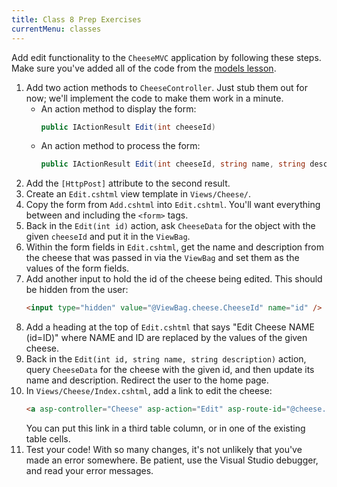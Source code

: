 ```yaml
---
title: Class 8 Prep Exercises
currentMenu: classes
---
```


Add edit functionality to the `CheeseMVC` application by following these steps. Make sure you've added all of the code from the [models lesson](../../videos/intro-to-mvc-models/).

1. Add two action methods to `CheeseController`. Just stub them out for now; we'll implement the code to make them work in a minute.
    - An action method to display the form:
        ```csharp
        public IActionResult Edit(int cheeseId)
        ```
    - An action method to process the form:
        ```csharp
        public IActionResult Edit(int cheeseId, string name, string description)
        ```
1. Add the `[HttpPost]` attribute to the second result.
1. Create an `Edit.cshtml` view template in `Views/Cheese/`.
1. Copy the form from `Add.cshtml` into `Edit.cshtml`. You'll want everything between and including the `<form>` tags.
1. Back in the `Edit(int id)` action, ask `CheeseData` for the object with the given `cheeseId` and put it in the `ViewBag`.
1. Within the form fields in `Edit.cshtml`, get the name and description from the cheese that was passed in via the `ViewBag` and set them as the values of the form fields.
1. Add another input to hold the id of the cheese being edited. This should be hidden from the user:
    ```html
    <input type="hidden" value="@ViewBag.cheese.CheeseId" name="id" />
    ```
1. Add a heading at the top of `Edit.cshtml` that says "Edit Cheese NAME (id=ID)" where NAME and ID are replaced by the values of the given cheese.
1. Back in the `Edit(int id, string name, string description)` action, query `CheeseData` for the cheese with the given id, and then update its name and description. Redirect the user to the home page.
1. In `Views/Cheese/Index.cshtml`, add a link to edit the cheese:
    ```html
    <a asp-controller="Cheese" asp-action="Edit" asp-route-id="@cheese.CheeseId">edit</a>
    ```
    You can put this link in a third table column, or in one of the existing table cells.
1. Test your code! With so many changes, it's not unlikely that you've made an error somewhere. Be patient, use the Visual Studio debugger, and read your error messages.
